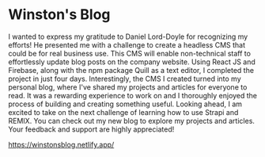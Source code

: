 # Winston's Blog
I wanted to express my gratitude to Daniel Lord-Doyle for recognizing my efforts! He presented me with a challenge to create a headless CMS that could be for real business use. This CMS will enable non-technical staff to effortlessly update blog posts on the company website. Using React JS and Firebase, along with the npm package Quill as a text editor, I completed the project in just four days. Interestingly, the CMS I created turned into my personal blog, where I've shared my projects and articles for everyone to read. It was a rewarding experience to work on and I thoroughly enjoyed the process of building and creating something useful. Looking ahead, I am excited to take on the next challenge of learning how to use Strapi and REMIX. You can check out my new blog to explore my projects and articles. Your feedback and support are highly appreciated!

https://winstonsblog.netlify.app/

